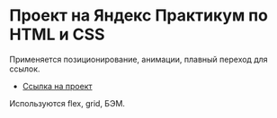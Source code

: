 # Проект на Яндекс Практикум по HTML и CSS

Применяется позиционирование, анимации, плавный переход для ссылок.

* [Ссылка на проект](https://sunlight-nadezhda.github.io/how-to-learn/index.html)

Используются flex, grid, БЭМ.
